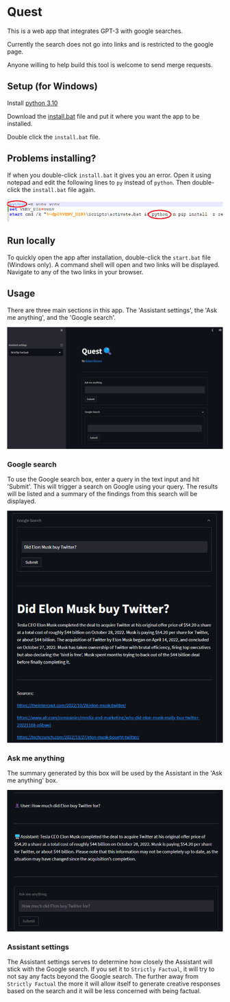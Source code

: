 # Quest
 This is a web app that integrates GPT-3 with google searches.

 Currently the search does not go into links and is restricted to the google page.

 Anyone willing to help build this tool is welcome to send merge requests.

## Setup (for Windows)

Install [python 3.10](https://www.python.org/downloads/release/python-3100/)

Download the [install.bat](https://raw.githubusercontent.com/farrael004/Quest/main/install.bat) file and put it where you want the app to be installed.

Double click the `install.bat` file.

## Problems installing?

If when you double-click ```install.bat``` it gives you an error. Open it using notepad and edit the following lines to ```py``` instead of ```python```. Then double-click the ```install.bat``` file again.

![Troubleshoot1](tutorial/Troubleshooting1.png)

## Run locally

To quickly open the app after installation, double-click the `start.bat` file (Windows only). A command shell will open and two links will be displayed. Navigate to any of the two links in your browser.

## Usage

There are three main sections in this app. The 'Assistant settings', the 'Ask me anything', and the 'Google search'.

![Usage1](tutorial/Tutorial1.png)


### Google search

To use the Google search box, enter a query in the text input and hit 'Submit'. This will trigger a search on Google using your query. The results will be listed and a summary of the findings from this search will be displayed.

![GoogleSearch](tutorial/Tutorial2.png)

### Ask me anything

The summary generated by this box will be used by the Assistant in the 'Ask me anything' box.

![AskMeAnything](tutorial/Tutorial3.png)

### Assistant settings

The Assistant settings serves to determine how closely the Assistant will stick with the Google search. If you set it to `Strictly Factual`, it will try to not say any facts beyond the Google search. The further away from `Strictly Factual` the more it will allow itself to generate creative responses based on the search and it will be less concerned with being factual.
